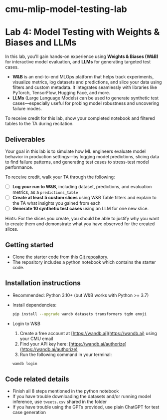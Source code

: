 # cmu-mlip-model-testing-lab

# Lab 4: Model Testing with Weights & Biases and LLMs

In this lab, you'll gain hands-on experience using **Weights & Biases (W&B)** for interactive model evaluation, and **LLMs** for generating targeted test cases.

- **W&B** is an end-to-end MLOps platform that helps track experiments, visualize metrics, log datasets and predictions, and slice your data using filters and custom metadata. It integrates seamlessly with libraries like PyTorch, TensorFlow, Hugging Face, and more.
- **LLMs** (Large Language Models) can be used to generate synthetic test cases—especially useful for probing model robustness and uncovering failure modes.

To receive credit for this lab, show your completed notebook and filtered tables to the TA during recitation.

## Deliverables

Your goal in this lab is to simulate how ML engineers evaluate model behavior in production settings—by logging model predictions, slicing data to find failure patterns, and generating test cases to stress-test model performance.

To receive credit, walk your TA through the following:

- [ ] **Log your run to W&B**, including dataset, predictions, and evaluation metrics, as a `predictions_table`
- [ ] **Create at least 5 custom slices** using W&B Table filters and explain to the TA what insights you gained from each
- [ ] **Generate 10 synthetic test cases** using an LLM for one new slice.

Hints: For the slices you create, you should be able to justify why you want to create them and demonstrate what you have observed for the created slices.


## Getting started
- Clone the starter code from this [Git repository](https://github.com/nikitachaudharicodes/cmu-mlip-model-testing-lab).
- The repository includes a python notebook which contains the starter code.

## Installation instructions
- Recommended: Python 3.10+ (but W&B works with Python >= 3.7)
- Install dependencies:

  ```bash
  pip install --upgrade wandb datasets transformers tqdm emoji
- Login to W&B

    1. Create a free account at [https://wandb.ai](https://wandb.ai) using your CMU email  
    2. Find your API key here: [https://wandb.ai/authorize](https://wandb.ai/authorize)
    3. Run the following command in your terminal:

    ```bash
    wandb login

## Code related details
- Finish all 8 steps mentioned in the python notebook
- If you have trouble downloading the datasets and/or running model inference, use `tweets.csv` shared in the folder
- If you have trouble using the GPTs provided, use plain ChatGPT for test case generation
